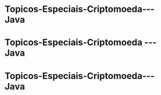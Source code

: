 # Topicos-Especiais-Criptomoeda---Java
# Topicos-Especiais-Criptomoeda --- Java
# Topicos-Especiais-Criptomoeda---Java
